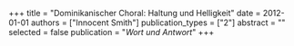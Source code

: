 +++
title = "Dominikanischer Choral: Haltung und Helligkeit"
date = 2012-01-01
authors = ["Innocent Smith"]
publication_types = ["2"]
abstract = ""
selected = false
publication = "*Wort und Antwort*"
+++

